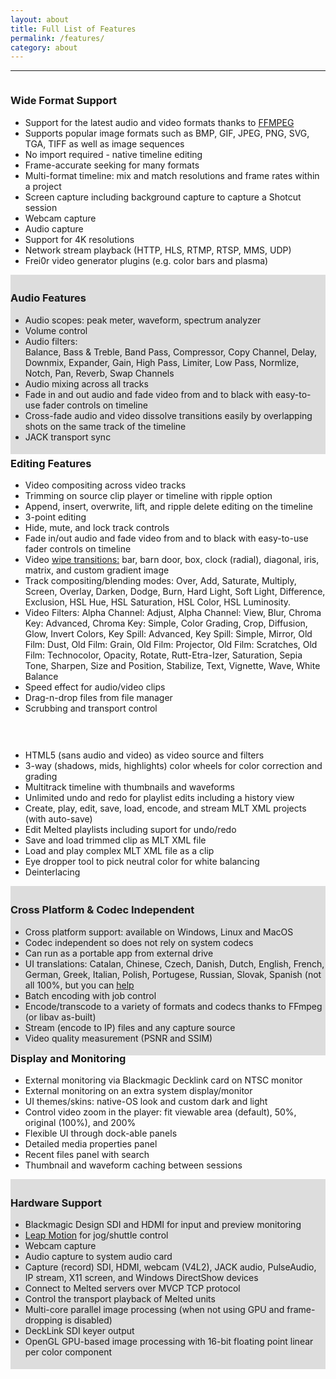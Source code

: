 ```yaml
---
layout: about
title: Full List of Features
permalink: /features/
category: about
---
```


<!-- Row 1-->

<a name="format support"></a>
<div class="container mtb" align="center">
    <!-- Shotcut Responsive -->
    <ins class="adsbygoogle"
        style="display:block"
        data-ad-client="ca-pub-1305424236533187"
        data-ad-slot="3403753557"
        data-ad-format="auto"></ins>
    <script>
    (adsbygoogle = window.adsbygoogle || []).push({});
    </script>
</div>
<hr>
<div class="container mtb">
    <div class="row">
        <div class="col-lg-6">
            <img class="img-responsive" src="{{ "/assets/img/pro-formats.png" | prepend: site.baseurl }}" alt="">
        </div>
        <div class="col-lg-6">
            <h3>Wide Format Support</h3>
<ul>
<li>Support for the latest audio and video formats thanks to <a href="http://www.ffmpeg.org/general.html" target="_blank">FFMPEG</a></li>
<li>Supports popular image formats such as BMP, GIF, JPEG, PNG, SVG, TGA,
TIFF as well as image sequences</li>
<li>No import required - native timeline editing</li>
<li>Frame-accurate seeking for many formats</li>
<li>Multi-format timeline: mix and match resolutions and frame rates
    within a project</li>
<li>Screen capture including background capture to capture a Shotcut
    session</li>
<li>Webcam capture</li>
<li>Audio capture</li>
<li>Support for 4K resolutions</li>
<li>Network stream playback (HTTP, HLS, RTMP, RTSP, MMS, UDP)</li>
<li>Frei0r video generator plugins (e.g. color bars and plasma)</li></ul>
        </div>
    </div><!-- /row -->
</div><!-- /container -->


<!-- Row 2 -->

<div style="background-color:#ddd; width:100%; padding:5px 0;">
<div class="container mtb">
 <div class="row">
   <div class="col-lg-6">
            <h3>Audio Features</h3>
<ul>
<li>Audio scopes: peak meter, waveform, spectrum analyzer</li>
<li>Volume control</li>
<li>Audio filters:<br>Balance, Bass & Treble, Band Pass,
    Compressor, Copy Channel, Delay, Downmix, Expander, Gain, High Pass,
    Limiter, Low Pass, Normlize, Notch, Pan, Reverb, Swap Channels</li>
<li>Audio mixing across all tracks</li>
<li>Fade in and out audio and fade video from and to black with
    easy-to-use fader controls on timeline</li>
<li>Cross-fade audio and video dissolve transitions easily by
    overlapping shots on the same track of the timeline</li>
<li>JACK transport sync</li></ul></div>
      <div class="col-lg-6">
            <img class="img-responsive" src="{{ "/assets/img/waveforms.png" | prepend: site.baseurl }}" alt="">
        </div>
        </div>
    </div><!-- /row -->
</div><!-- /container -->
    
<!-- Row 3 -->

<div class="container mtb">    
<div class="row">
    <div class="col-lg-6">
            <img class="img-responsive" style="" src="{{ "/assets/img/shotcut_mac_monitor.png" | prepend: site.baseurl }}" alt="">
        </div>
        <div class="col-lg-6">
            <h3 style="margin-top: 5px;">Editing Features</h3>
<ul><li>Video compositing across video tracks</li>
<li>Trimming on source clip player or timeline with ripple option</li>
<li>Append, insert, overwrite, lift, and ripple delete editing on the
    timeline</li>
<li>3-point editing</li>
<li>Hide, mute, and lock track controls</li>
<li>Fade in/out audio and fade video from and to black with easy-to-use fader controls on timeline</li>
<li>Video <a href="http://en.wikipedia.org/wiki/Wipe_" target="_blank">wipe
    transitions:</a> bar, barn door, box, clock (radial), diagonal, iris, matrix, and custom gradient image</li>
<li>Track compositing/blending modes: Over, Add, Saturate, Multiply,
    Screen, Overlay, Darken, Dodge, Burn, Hard Light, Soft Light,
    Difference, Exclusion, HSL Hue, HSL Saturation, HSL Color,
    HSL Luminosity.</li>
<li>Video Filters: Alpha Channel: Adjust, Alpha Channel: View, Blur, Chroma Key: Advanced, Chroma Key: Simple, Color Grading, Crop, Diffusion, Glow, Invert Colors, Key Spill: Advanced, Key Spill: Simple, Mirror, Old Film: Dust, Old Film: Grain, Old Film: Projector, Old Film: Scratches, Old Film: Technocolor, Opacity, Rotate, Rutt-Etra-Izer, Saturation, Sepia Tone, Sharpen, Size and Position, Stabilize, Text, Vignette, Wave, White Balance</li>
<li>Speed effect for audio/video clips</li>
<li>Drag-n-drop files from file manager</li>
<li>Scrubbing and transport control</li></ul></div>
<div class="col-lg-12" style="height:30px;"></div>
<div class="col-lg-6">
<ul><li>HTML5 (sans audio and video) as video source and filters</li>
<li>3-way (shadows, mids, highlights) color wheels for color correction and grading</li>
<li>Multitrack timeline with thumbnails and waveforms</li>
<li>Unlimited undo and redo for playlist edits including a history view</li>
<li>Create, play, edit, save, load, encode, and stream MLT XML projects (with auto-save)</li>
<li>Edit Melted playlists including suport for undo/redo</li>
<li>Save and load trimmed clip as MLT XML file</li>
<li>Load and play complex MLT XML file as a clip</li>
<li>Eye dropper tool to pick neutral color for white balancing</li>
<li>Deinterlacing</li></ul>
        </div>
<div class="col-lg-6">
            <img class="img-responsive" style="" src="{{ "/assets/img/editing-group.jpg" | prepend: site.baseurl }}" alt="">
        </div>
    </div>
    </div>

<!-- Row 4 -->

<div style="background-color:#ddd; width:100%; padding:5px 0;">
<div class="container mtb">
 <div class="row">
   <div class="col-lg-6">
            <h3>Cross Platform & Codec Independent</h3>
<ul>
<li>Cross platform support: available on Windows, Linux and MacOS</li>
<li>Codec independent so does not rely on system codecs</li>
<li>Can run as a portable app from external drive</li>
<li>UI translations: Catalan, Chinese, Czech, Danish, Dutch, English,
    French, German, Greek, Italian, Polish, Portugese, Russian, Slovak,
    Spanish (not all 100%, but you can <a href="https://www.transifex.com/projects/p/shotcut/">help</a></li>
    <li>Batch encoding with job control</li>
    <li>Encode/transcode to a variety of formats and codecs thanks to FFmpeg (or libav as-built)</li>
    <li>Stream (encode to IP) files and any capture source</li>
    <li>Video quality measurement (PSNR and SSIM)</li></ul></div>
      <div class="col-lg-6">
            <img class="img-responsive" src="{{ "/assets/img/os-platforms.png" | prepend: site.baseurl }}" alt="">
<a name="interface"></a>
       </div>
       </div><!-- /row -->
       </div>
    </div><!-- /container --> 
    
<!-- Row 5 -->

   <div class="container mtb">
    <div class="row">
        <div class="col-lg-6">
            <img class="img-responsive" src="{{ "/assets/img/external-monitoring.png" | prepend: site.baseurl }}" alt="">
        </div>
        <div class="col-lg-6">
            <h3 style="margin-top: -5px;">Display and Monitoring</h3>
<ul>
<li>External monitoring via Blackmagic Decklink card on NTSC monitor</li>
<li>External monitoring on an extra system display/monitor</li>
<li>UI themes/skins: native-OS look and custom dark and light</li>
<li>Control video zoom in the player: fit viewable area (default), 50%,
    original (100%), and 200%</li>
<li>Flexible UI through dock-able panels</li>
<li>Detailed media properties panel</li>
<li>Recent files panel with search</li>
<li>Thumbnail and waveform caching between sessions</li></ul>
<a name="device support"></a>
        </div>
    </div><!-- /row -->
</div><!-- /container -->

<!-- Row 6 -->

<div style="background-color:#ddd; width:100%; padding:5px 0;">
<div class="container mtb">
 <div class="row">
   <div class="col-lg-6">
            <h3>Hardware Support</h3>
<ul>
<li>Blackmagic Design SDI and HDMI for input and preview monitoring</li>
<li><a href="http://www.leapmotion.com" target="_blank">Leap Motion</a> for jog/shuttle control</li>
<li>Webcam capture</li>
<li>Audio capture to system audio card</li>
<li>Capture (record) SDI, HDMI, webcam (V4L2), JACK audio, PulseAudio,
    IP stream, X11 screen, and Windows DirectShow devices</li>
<li>Connect to Melted servers over MVCP TCP protocol</li>
<li>Control the transport playback of Melted units</li>
<li>Multi-core parallel image processing (when not using GPU and frame-dropping is disabled)</li>
<li>DeckLink SDI keyer output</li>
<li>OpenGL GPU-based image processing with 16-bit floating point linear
    per color component</li></ul></div>
      <div class="col-lg-6">
            <img class="img-responsive" src="{{ "/assets/img/decklink-leapmotion.png" | prepend: site.baseurl }}" alt="" max-height="" width="">
       </div>
       </div><!-- /row -->
       </div>
    </div><!-- /container --> 
